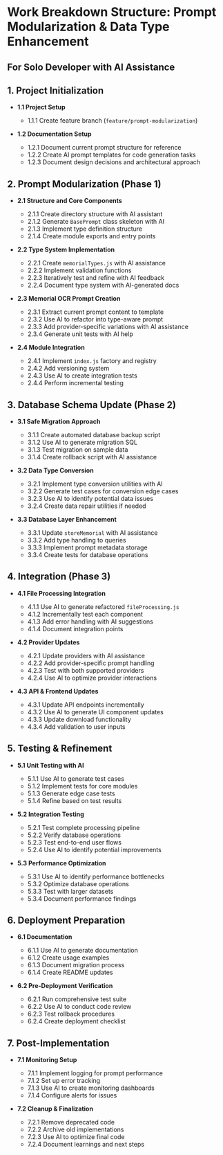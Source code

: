 # Work Breakdown Structure: Prompt Modularization & Data Type Enhancement
## For Solo Developer with AI Assistance

## 1. Project Initialization
- **1.1 Project Setup**
  - 1.1.1 Create feature branch (`feature/prompt-modularization`)

- **1.2 Documentation Setup**
  - 1.2.1 Document current prompt structure for reference
  - 1.2.2 Create AI prompt templates for code generation tasks
  - 1.2.3 Document design decisions and architectural approach

## 2. Prompt Modularization (Phase 1)
- **2.1 Structure and Core Components**
  - 2.1.1 Create directory structure with AI assistant
  - 2.1.2 Generate `BasePrompt` class skeleton with AI
  - 2.1.3 Implement type definition structure
  - 2.1.4 Create module exports and entry points

- **2.2 Type System Implementation**
  - 2.2.1 Create `memorialTypes.js` with AI assistance
  - 2.2.2 Implement validation functions
  - 2.2.3 Iteratively test and refine with AI feedback
  - 2.2.4 Document type system with AI-generated docs

- **2.3 Memorial OCR Prompt Creation**
  - 2.3.1 Extract current prompt content to template
  - 2.3.2 Use AI to refactor into type-aware prompt
  - 2.3.3 Add provider-specific variations with AI assistance
  - 2.3.4 Generate unit tests with AI help

- **2.4 Module Integration**
  - 2.4.1 Implement `index.js` factory and registry
  - 2.4.2 Add versioning system
  - 2.4.3 Use AI to create integration tests
  - 2.4.4 Perform incremental testing

## 3. Database Schema Update (Phase 2)
- **3.1 Safe Migration Approach**
  - 3.1.1 Create automated database backup script
  - 3.1.2 Use AI to generate migration SQL
  - 3.1.3 Test migration on sample data
  - 3.1.4 Create rollback script with AI assistance

- **3.2 Data Type Conversion**
  - 3.2.1 Implement type conversion utilities with AI
  - 3.2.2 Generate test cases for conversion edge cases
  - 3.2.3 Use AI to identify potential data issues
  - 3.2.4 Create data repair utilities if needed

- **3.3 Database Layer Enhancement**
  - 3.3.1 Update `storeMemorial` with AI assistance
  - 3.3.2 Add type handling to queries
  - 3.3.3 Implement prompt metadata storage
  - 3.3.4 Create tests for database operations

## 4. Integration (Phase 3)
- **4.1 File Processing Integration**
  - 4.1.1 Use AI to generate refactored `fileProcessing.js`
  - 4.1.2 Incrementally test each component
  - 4.1.3 Add error handling with AI suggestions
  - 4.1.4 Document integration points

- **4.2 Provider Updates**
  - 4.2.1 Update providers with AI assistance
  - 4.2.2 Add provider-specific prompt handling
  - 4.2.3 Test with both supported providers
  - 4.2.4 Use AI to optimize provider interactions

- **4.3 API & Frontend Updates**
  - 4.3.1 Update API endpoints incrementally
  - 4.3.2 Use AI to generate UI component updates
  - 4.3.3 Update download functionality
  - 4.3.4 Add validation to user inputs

## 5. Testing & Refinement
- **5.1 Unit Testing with AI**
  - 5.1.1 Use AI to generate test cases
  - 5.1.2 Implement tests for core modules
  - 5.1.3 Generate edge case tests
  - 5.1.4 Refine based on test results

- **5.2 Integration Testing**
  - 5.2.1 Test complete processing pipeline
  - 5.2.2 Verify database operations
  - 5.2.3 Test end-to-end user flows
  - 5.2.4 Use AI to identify potential improvements

- **5.3 Performance Optimization**
  - 5.3.1 Use AI to identify performance bottlenecks
  - 5.3.2 Optimize database operations
  - 5.3.3 Test with larger datasets
  - 5.3.4 Document performance findings

## 6. Deployment Preparation
- **6.1 Documentation**
  - 6.1.1 Use AI to generate documentation
  - 6.1.2 Create usage examples
  - 6.1.3 Document migration process
  - 6.1.4 Create README updates

- **6.2 Pre-Deployment Verification**
  - 6.2.1 Run comprehensive test suite
  - 6.2.2 Use AI to conduct code review
  - 6.2.3 Test rollback procedures
  - 6.2.4 Create deployment checklist

## 7. Post-Implementation
- **7.1 Monitoring Setup**
  - 7.1.1 Implement logging for prompt performance
  - 7.1.2 Set up error tracking
  - 7.1.3 Use AI to create monitoring dashboards
  - 7.1.4 Configure alerts for issues

- **7.2 Cleanup & Finalization**
  - 7.2.1 Remove deprecated code
  - 7.2.2 Archive old implementations
  - 7.2.3 Use AI to optimize final code
  - 7.2.4 Document learnings and next steps 